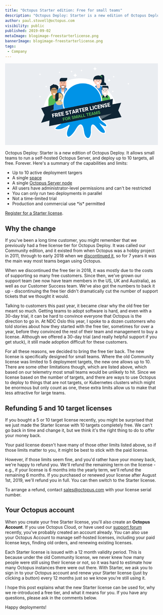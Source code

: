 ```yaml
---
title: "Octopus Starter edition: Free for small teams"
description: "Octopus Deploy: Starter is a new edition of Octopus Deploy. It allows small teams to run a self-hosted Octopus Server, and deploy up to 10 targets, all free."
author: paul.stovell@octopus.com
visibility: public
published: 2019-09-02
metaImage: blogimage-freestarterlicense.png
bannerImage: blogimage-freestarterlicense.png
tags:
 - Company
---
```


![Octopus Free Starter license - free for small teams](blogimage-freestarterlicense.png)

Octopus Deploy: Starter is a new edition of Octopus Deploy. It allows small teams to run a self-hosted Octopus Server, and deploy up to 10 targets, all free. Forever. Here's a summary of the capabilities and limits:

<ul class="icon-list">
    <li class="check">Up to 10 active deployment targers</li>
    <li class="check">A single <a href="https://octopus.com/docs/administration/spaces">space</a></li>
    <li class="check">A single <a href="https://octopus.com/docs/administration/high-availability">Octopus Server node</a></li>
    <li class="check">All users have administrator-level permissions and can't be restricted</li>
    <li class="check">You can only run two deployments in parallel</li>
    <li class="check">Not a time-limited trial</li>
    <li class="check">Production and commercial use *is* permitted</li>
</ul>

[Register for a Starter license](https://octopus.com/starter). 

## Why the change

If you've been a long time customer, you might remember that we previously had a free license tier for Octopus Deploy. It was called our Community edition, and it existed from when Octopus was a hobby project in 2011, through to early 2018 when we [discontinued it](https://octopus.com/blog/removing-free-tier), so for 7 years it was the main way most teams began using Octopus. 

When we discontinued the free tier in 2018, it was mostly due to the costs of supporting so many free customers. Since then, we've grown our support team (we now have team members in the US, UK and Australia), as well as our Customer Success team. We've also got the numbers to back it up - discontinuing the free tier didn't dramatically cut the number of support tickets that we thought it would. 

Talking to customers this past year, it became clear why the old free tier meant so much. Getting teams to adopt software is hard, and even with a 30-day trial, it can be hard to convince everyone that Octopus is the direction to go in. At NDC Oslo this year, I spoke to a dozen customers who told stories about how they started with the free tier, sometimes for over a year, before they convinced the rest of their team and management to buy a license. Although we offered a 30-day trial (and really helpful support if you get stuck), it still made adoption difficult for these customers. 

For all these reasons, we decided to bring the free tier back. The new license is specifically designed for small teams. Where the old Community license was limited to 5 deployment targets, the new one allows up to 10. There are some other limitations though, which are listed above, which based on our telemetry most small teams would be unlikely to hit. Since we license based on the number of targets, and there are ways to use Octopus to deploy to things that are not targets, or Kubernetes clusters which might be enormous but only count as one, these extra limits allow us to make that less attractive for large teams. 

## Refunding 5 and 10 target licenses

If you bought a 5 or 10 target license recently, you might be surprised that we just made the Starter license with 10 targets completely free. We can't go back in time and change it, but we think it's the right thing to do to offer your money back. 

Your paid license doesn't have many of those other limits listed above, so if those limits matter to you, it might be best to stick with the paid license. 

However, if those limits seem fine, and you'd rather have your money back, we're happy to refund you. We'll refund the remaining term on the license - e.g., if your license is 6 months into the yearly term, we'll refund the remaining 6 months. If you purchased or renewed your license after August 1st, 2019, we'll refund you in full. You can then switch to the Starter license. 

To arrange a refund, contact sales@octopus.com with your license serial number. 

## Your Octopus account

When you create your free Starter license, you'll also create an **Octopus Account**. If you use Octopus Cloud, or have used our [support forum](https://help.octopus.com) recently, you've probably created an account already. You can also use your Octopus Account to manage self-hosted licenses, including your paid license keys, finding old orders, and renewing existing licenses. 

Each Starter license is issued with a 12 month validity period. This is because under the old Community license, we never knew how many people were still using their license or not, so it was hard to estimate how many Octopus instances there were out there. With Starter, we ask you to sign in to your Octopus account and renew your Starter license (just by clicking a button) every 12 months just so we know you're still using it. 

I hope this post explains what the new Starter license can be used for, why we re-introduced a free tier, and what it means for you. If you have any questions, please ask in the comments below. 

Happy deployments!
